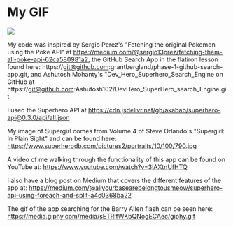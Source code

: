 # My GIF
![](https://github.com/grantbergland/sETRlfWKbQNogECAec/giphy.gif)

My code was inspired by Sergio Perez's "Fetching the original Pokemon using the Poke API" at https://medium.com/@sergio13prez/fetching-them-all-poke-api-62ca580981a2, the GitHub Search App in the flatiron lesson found here: https://git@github.com:grantbergland/phase-1-github-search-app.git, and Ashutosh Mohanty's "Dev_Hero_Superhero_Search_Engine on GitHub at https://git@github.com:Ashutosh102/DevHero_SuperHero_search_Engine.git

I used the Superhero API at https://cdn.jsdelivr.net/gh/akabab/superhero-api@0.3.0/api/all.json

My image of Supergirl comes from Volume 4 of Steve Orlando's "Supergirl: In Plain Sight" and can be found here: https://www.superherodb.com/pictures2/portraits/10/100/790.jpg

A video of me walking through the functionality of this app can be found on YouTube at: https://www.youtube.com/watch?v=3lAXtnUfHTQ

I also have a blog post on Medium that covers the different features of the app at: https://medium.com/@allyourbasearebelongtousmeow/superhero-api-using-foreach-and-split-a4c0368ba22

The gif of the app searching for the Barry Allen flash can be seen here: https://media.giphy.com/media/sETRlfWKbQNogECAec/giphy.gif
